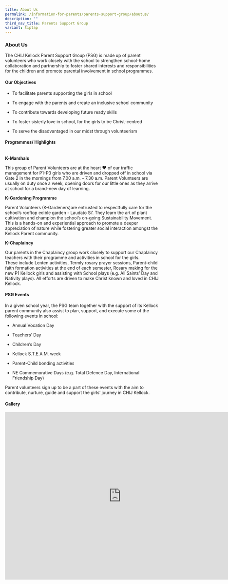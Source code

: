 ```yaml
---
title: About Us
permalink: /information-for-parents/parents-support-group/aboutus/
description: ""
third_nav_title: Parents Support Group
variant: tiptap
---
```

<h3>About Us</h3>
<p>The CHIJ Kellock Parent Support Group (PSG) is made up of parent volunteers
who work closely with the school to strengthen school-home collaboration
and partnership to foster shared interests and responsibilities for the
children and promote parental involvement in school programmes.</p>
<h4>Our Objectives</h4>
<ul data-tight="true" class="tight">
<li>
<p>To facilitate parents supporting the girls in school</p>
</li>
<li>
<p>To engage with the parents and create an inclusive school community</p>
</li>
<li>
<p>To contribute towards developing future ready skills</p>
</li>
<li>
<p>To foster sisterly love in school, for the girls to be Christ-centred</p>
</li>
<li>
<p>To serve the disadvantaged in our midst through volunteerism</p>
</li>
</ul>
<h4>Programmes/ Highlights</h4>
<p>
<br><strong>K-Marshals</strong>
</p>
<p>This group of Parent Volunteers are at the heart ♥ of our traffic management
for P1-P3 girls who are driven and dropped off in school via Gate 2 in
the mornings from 7.00 a.m. – 7.30 a.m. Parent Volunteers are usually on
duty once a week, opening doors for our little ones as they arrive at school
for a brand-new day of learning.</p>
<p><strong>K-Gardening Programme</strong>
</p>
<p>Parent Volunteers (K-Gardeners)are entrusted to respectfully care for
the school’s rooftop edible garden - Laudato Si’. They learn the art of
plant cultivation and champion the school’s on-going Sustainability Movement.
This is a hands-on and experiential approach to promote a deeper appreciation
of nature while fostering greater social interaction amongst the Kellock
Parent community.</p>
<p><strong>K-Chaplaincy</strong>
</p>
<p>Our parents in the Chaplaincy group work closely to support our Chaplaincy
teachers with their programme and activities in school for the girls.
<br>These include Lenten activities, Termly rosary prayer sessions, Parent-child
faith formation activities at the end of each semester, Rosary making for
the new P1 Kellock girls and assisting with School plays (e.g. All Saints’
Day and Nativity plays). All efforts are driven to make Christ known and
loved in CHIJ Kellock.</p>
<h4>PSG Events</h4>
<p>In a given school year, the PSG team together with the support of its
Kellock parent community also assist to plan, support, and execute some
of the following events in school:</p>
<ul data-tight="true" class="tight">
<li>
<p>Annual Vocation Day</p>
</li>
<li>
<p>Teachers’ Day</p>
</li>
<li>
<p>Children’s Day</p>
</li>
<li>
<p>Kellock S.T.E.A.M. week</p>
</li>
<li>
<p>Parent-Child bonding activities</p>
</li>
<li>
<p>NE Commemorative Days (e.g. Total Defence Day, International Friendship
Day)</p>
</li>
</ul>
<p>Parent volunteers sign up to be a part of these events with the aim to
contribute, nurture, guide and support the girls’ journey in CHIJ Kellock.</p>
<p></p>
<h4>Gallery</h4>
<div class="iframe-wrapper">
<iframe height="549" width="760" allowfullscreen="true" frameborder="0" src="https://docs.google.com/presentation/d/e/2PACX-1vTZYleW3dpNupFf5t49-XXAamj9zxSC7qd-sCCjbcrXn9Mu6RCCwE4XcJgBgh6X7g/pubembed?start=false&amp;loop=false&amp;delayms=3000"></iframe>
</div>
<p></p>